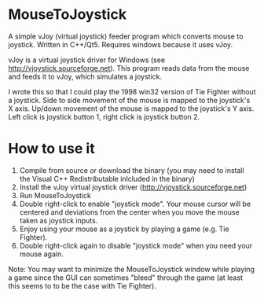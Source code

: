 MouseToJoystick
===============

A simple vJoy (virtual joystick) feeder program which converts mouse to joystick. Written in C++/Qt5. Requires windows because it uses vJoy.

vJoy is a virtual joystick driver for Windows (see http://vjoystick.sourceforge.net). This program reads data from the mouse and feeds it to vJoy, which simulates a joystick.

I wrote this so that I could play the 1998 win32 version of Tie Fighter without a joystick. Side to side movement of the mouse is mapped to the joystick's X axis. Up/down movement of the mouse is mapped to the joystick's Y axis. Left click is joystick button 1, right click is joystick button 2.

How to use it
===============
1. Compile from source or download the binary (you may need to install the Visual C++ Redistributable inlcluded in the binary)
2. Install the vJoy virtual joystick driver (http://vjoystick.sourceforge.net)
3. Run MouseToJoystick
4. Double right-click to enable "joystick mode". Your mouse cursor will be centered and deviations from the center when you move the mouse taken as joystick inputs.
5. Enjoy using your mouse as a joystick by playing a game (e.g. Tie Fighter).
6. Double right-click again to disable "joystick mode" when you need your mouse again.

Note: You may want to minimize the MouseToJoystick window while playing a game since the GUI can sometimes "bleed" through the game (at least this seems to to be the case with Tie Fighter).
